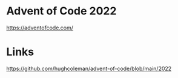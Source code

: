 # Advent of Code 2022

https://adventofcode.com/

# Links

https://github.com/hughcoleman/advent-of-code/blob/main/2022